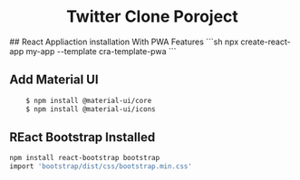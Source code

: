 <h1 align="center"> Twitter Clone Poroject</h1>
## React Appliaction installation With PWA Features
```sh
    npx create-react-app my-app --template cra-template-pwa
```

## Add Material UI 

```sh
    $ npm install @material-ui/core
    $ npm install @material-ui/icons
```

## REact Bootstrap Installed 

```sh
npm install react-bootstrap bootstrap
import 'bootstrap/dist/css/bootstrap.min.css'
```



